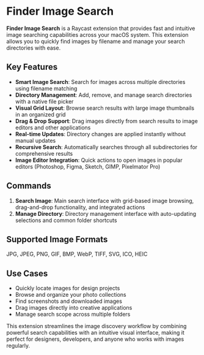 # Finder Image Search

**Finder Image Search** is a Raycast extension that provides fast and intuitive image searching capabilities across your macOS system. This extension allows you to quickly find images by filename and manage your search directories with ease.

## Key Features

- **Smart Image Search**: Search for images across multiple directories using filename matching
- **Directory Management**: Add, remove, and manage search directories with a native file picker
- **Visual Grid Layout**: Browse search results with large image thumbnails in an organized grid
- **Drag & Drop Support**: Drag images directly from search results to image editors and other applications
- **Real-time Updates**: Directory changes are applied instantly without manual updates
- **Recursive Search**: Automatically searches through all subdirectories for comprehensive results
- **Image Editor Integration**: Quick actions to open images in popular editors (Photoshop, Figma, Sketch, GIMP, Pixelmator Pro)

## Commands

1. **Search Image**: Main search interface with grid-based image browsing, drag-and-drop functionality, and integrated actions
2. **Manage Directory**: Directory management interface with auto-updating selections and common folder shortcuts

## Supported Image Formats

JPG, JPEG, PNG, GIF, BMP, WebP, TIFF, SVG, ICO, HEIC

## Use Cases

- Quickly locate images for design projects
- Browse and organize your photo collections
- Find screenshots and downloaded images
- Drag images directly into creative applications
- Manage search scope across multiple folders

This extension streamlines the image discovery workflow by combining powerful search capabilities with an intuitive visual interface, making it perfect for designers, developers, and anyone who works with images regularly.
